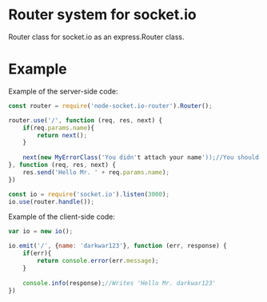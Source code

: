 # Router system for socket.io
Router class for socket.io as an express.Router class.
# Example
Example of the server-side code:
```javascript
const router = require('node-socket.io-router').Router();

router.use('/', function (req, res, next) {
    if(req.params.name){
        return next();
    }
    
    next(new MyErrorClass('You didn't attach your name'));//You should create your Class or use String, don't use Error class
}, function (req, res, next) {
    res.send('Hello Mr. ' + req.params.name);
})

const io = require('socket.io').listen(3000);
io.use(router.handle());
```
Example of the client-side code:
```javascript
var io = new io();

io.emit('/', {name: 'darkwar123'}, function (err, response) {
    if(err){
        return console.error(err.message); 
    }
    
    console.info(response);//Writes 'Hello Mr. darkwar123'
})
```
